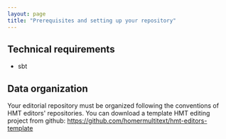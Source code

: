 ```yaml
---
layout: page
title: "Prerequisites and setting up your repository"
---
```




## Technical requirements

-   sbt

##  Data organization

Your editorial repository must be organized following the conventions of HMT editors' repositories.  You can download a template HMT editing project from github:
<https://github.com/homermultitext/hmt-editors-template>
